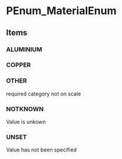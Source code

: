 # PEnum_MaterialEnum

## Items

### ALUMINIUM


### COPPER


### OTHER
required category not on scale

### NOTKNOWN
Value is unkown

### UNSET
Value has not been specified
